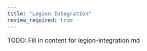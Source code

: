 ```yaml
---
title: "Legion Integration"
review_required: true
---
```


TODO: Fill in content for legion-integration.md